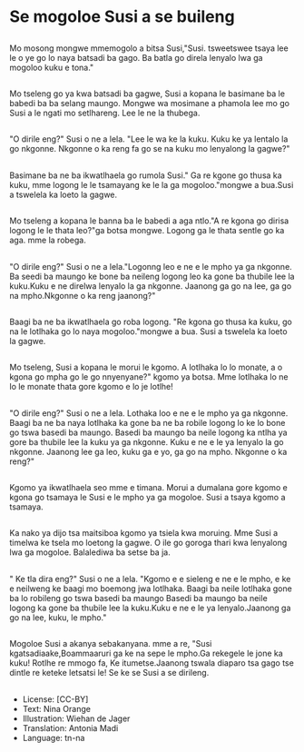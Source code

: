# Se mogoloe Susi a se buileng

##
Mo mosong mongwe mmemogolo a bitsa Susi,"Susi. tsweetswee tsaya lee le o ye go lo naya batsadi ba gago. Ba batla go direla lenyalo lwa ga mogoloo kuku e tona."

##
Mo tseleng go ya kwa batsadi ba gagwe, Susi a kopana le basimane ba le babedi ba ba selang maungo. Mongwe wa mosimane a phamola lee mo go Susi a le ngati mo setlhareng. Lee le ne la thubega.

##
"O dirile eng?" Susi o ne a lela. "Lee le wa ke la kuku. Kuku ke ya lentalo la go nkgonne. Nkgonne o ka reng fa go se na kuku mo lenyalong la gagwe?"

##
Basimane ba ne ba ikwatlhaela go rumola Susi." Ga re kgone go thusa ka kuku, mme logong le le tsamayang ke le la ga mogoloo."mongwe a bua.Susi a tswelela ka loeto la gagwe.

##
Mo tseleng a kopana le banna ba le babedi a aga ntlo."A re kgona go dirisa logong le le thata leo?"ga botsa mongwe. Logong ga le thata sentle go ka aga. mme la robega.

##
"O dirile eng?" Susi o ne a lela."Logonng leo e ne e le mpho ya ga nkgonne. Ba seedi ba maungo ke bone ba neileng logong leo ka gone ba thubile lee la kuku.Kuku e ne direlwa lenyalo la ga nkgonne. Jaanong ga go na lee, ga go na mpho.Nkgonne o ka reng jaanong?"

##
Baagi ba ne ba ikwatlhaela go roba logong. "Re kgona go thusa ka kuku, go na le lotlhaka go lo naya mogoloo."mongwe a bua. Susi a tswelela ka loeto la gagwe.

##
Mo tseleng, Susi a kopana le morui le kgomo. A lotlhaka lo lo monate, a o kgona go mpha go le go nnyenyane?" kgomo ya botsa. Mme lotlhaka lo ne lo le monate thata gore kgomo e lo je lotlhe!

##
"O dirile eng?" Susi o ne a lela. Lothaka loo e ne e le mpho ya ga nkgonne. Baagi ba ne ba naya lotlhaka ka gone ba ne ba robile logong lo ke lo bone go tswa basedi ba maungo. Basedi ba maungo ba neile logong ka ntlha ya gore ba thubile lee la kuku ya ga nkgonne. Kuku e ne e le ya lenyalo la go nkgonne. Jaanong lee ga leo, kuku ga e yo, ga go na mpho. Nkgonne o ka reng?"

##
Kgomo ya ikwatlhaela seo mme e timana. Morui a dumalana gore kgomo e kgona go tsamaya le Susi e le mpho ya ga mogoloe. Susi a tsaya kgomo a tsamaya.

##
Ka nako ya dijo tsa maitsiboa kgomo ya tsiela kwa moruing. Mme Susi a timelwa ke tsela mo loetong la gagwe. O ile go goroga thari kwa lenyalong lwa ga mogoloe. Balalediwa ba setse ba ja.

##
" Ke tla dira eng?" Susi o ne a lela. "Kgomo e e sieleng e ne e le mpho, e ke e neilweng ke baagi mo boemong jwa lotlhaka. Baagi ba neile lotlhaka gone ba lo robileng go tswa basedi ba maungo Basedi ba maungo ba neile logong ka gone ba thubile lee la kuku.Kuku e ne e le ya lenyalo.Jaanong ga go na lee, kuku, le mpho."

##
Mogoloe Susi a akanya sebakanyana. mme a re, "Susi kgatsadiaake,Boammaaruri ga ke na sepe le mpho.Ga rekegele le jone ka kuku! Rotlhe re mmogo fa, Ke itumetse.Jaanong tswala diaparo tsa gago tse dintle re keteke letsatsi le! Se ke se Susi a se dirileng.

##
* License: [CC-BY]
* Text: Nina Orange
* Illustration: Wiehan de Jager
* Translation: Antonia Madi
* Language: tn-na
